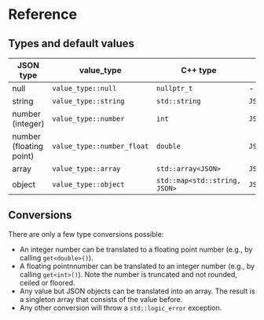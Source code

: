# Reference

## Types and default values

| JSON type               | value_type                 | C++ type                      | type alias             | default value |
| ----------------------- | -------------------------- | ----------------------------- | ---------------------- | --------------
| null                    | `value_type::null`         | `nullptr_t`                   | -                      | `nullptr`     |
| string                  | `value_type::string`       | `std::string`                 | `JSON::string_t`       | `""`          |
| number (integer)        | `value_type::number`       | `int`                         | `JSON::number_t`       | `0`           |
| number (floating point) | `value_type::number_float` | `double`                      | `JSON::number_float_t` | `0.0`         |
| array                   | `value_type::array `       | `std::array<JSON>`            | `JSON::array_t`        | `{}`          |
| object                  | `value_type::object`       | `std::map<std::string, JSON>` | `JSON::object_t`       | `{}`          |

## Conversions

There are only a few type conversions possible:

- An integer number can be translated to a floating point number (e.g., by calling `get<double>()`).
- A floating pointnnumber can be translated to an integer number (e.g., by calling `get<int>()`). Note the number is truncated and not rounded, ceiled or floored.
- Any value but JSON objects can be translated into an array. The result is a singleton array that consists of the value before.
- Any other conversion will throw a `std::logic_error` exception.
